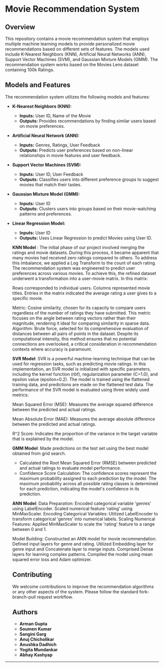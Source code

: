 
# Movie Recommendation System

## Overview
This repository contains a movie recommendation system that employs multiple machine learning models to provide personalized movie recommendations based on different sets of features. The models used include K-Nearest Neighbors (KNN), Artificial Neural Networks (ANN), Support Vector Machines (SVM), and Gaussian Mixture Models (GMM). The recommendation system works based on the Movies Lens dataset containing 100k Ratings.

## Models and Features
The recommendation system utilizes the following models and features:

- **K-Nearest Neighbors (KNN):**
  - **Inputs:** User ID, Name of the Movie
  - **Outputs:** Provides recommendations by finding similar users based on movie preferences.
    

- **Artificial Neural Network (ANN):**
  - **Inputs:** Genres, Ratings, User Feedback
  - **Outputs:** Predicts user preferences based on non-linear relationships in movie features and user feedback.

- **Support Vector Machines (SVM):**
  - **Inputs:** User ID, User Feedback
  - **Outputs:** Classifies users into different preference groups to suggest movies that match their tastes.

- **Gaussian Mixture Model (GMM):**
  - **Inputs:** User ID
  - **Outputs:** Clusters users into groups based on their movie-watching patterns and preferences.
- **Linear Regression Model:**
  - **Inputs:** User ID
  - **Outputs:** Uses Linear Regression to predict Movies using User ID.

  **KNN Model** :
      The initial phase of our project involved merging the ratings and movie datasets. During this process, it became apparent that many movies had received zero ratings compared to others. To address this imbalance, we applied a Log Transform to the count of each rating. The recommendation system was engineered to predict user preferences across various movies. To achieve this, the refined dataset underwent a transformation into a user-movie matrix. In this matrix:
    
    Rows corresponded to individual users.
    Columns represented movie titles.
    Entries in the matrix indicated the average rating a user gives to a specific movie.

  Metric: Cosine similarity, chosen for its capacity to compare users regardless of the number of ratings they have submitted. This metric focuses on the angle between rating vectors rather than their magnitude, rendering it ideal for comparing similarity in sparse data.
  Algorithm: Brute force, selected for its comprehensive evaluation of distances between all pairs of points in the dataset. Despite its computational intensity, this method ensures that no potential connections are overlooked, a critical consideration in recommendation 
  contexts where accuracy is paramount.


  **SVR Model**: SVR is a powerful machine-learning technique that can be used for regression tasks, such as predicting movie ratings. In this implementation, an SVR model is initialized with specific parameters, including the kernel function (rbf), regularization 
  parameter (C=1.0), and epsilon value (epsilon=0.2). The model is trained using the flattened training data, and predictions are made on the flattened test data.
  The performance of the SVR model is evaluated using three widely used metrics:

  Mean Squared Error (MSE): Measures the average squared difference between the predicted and actual ratings.

  Mean Absolute Error (MAE): Measures the average absolute difference between the predicted and actual ratings.

  R^2 Score: Indicates the proportion of the variance in the target variable that is explained by the model.

  **GMM Model**:
  Made predictions on the test set using the best model obtained from grid search.
  - Calculated the Root Mean Squared Error (RMSE) between predicted and actual ratings to evaluate model performance.
  - Confidence Score Calculation: The confidence scores represent the maximum probability assigned to each prediction by the model. The maximum probability across all possible rating classes is determined for each prediction, indicating the model's confidence in its 
  prediction.

  **ANN Model**:
  Data Preparation:
  Encoded categorical variable 'genres' using LabelEncoder.
  Scaled numerical feature 'rating' using MinMaxScaler.
  Encoding Categorical Variables:
  Utilized LabelEncoder to transform categorical 'genres' into numerical labels.
  Scaling Numerical Features:
  Applied MinMaxScaler to scale the 'rating' feature to a range between 0 and 1.
         
  Model Building:
      Constructed an ANN model for movie recommendation.
      Defined input layers for genre and rating.
      Utilized Embedding layer for genre input and Concatenate layer to merge inputs.
      Comprised Dense layers for learning complex patterns.
      Compiled the model using mean squared error loss and Adam optimizer.

  ## Contributing
  We welcome contributions to improve the recommendation algorithms or any other aspects of the system. Please follow the standard fork-branch-pull request workflow.

  ## Authors
  - **Arman Gupta**
  - **Soumen Kumar**
  - **Sangini Garg**
  - **Anuj Chicholikar**
  - **Anushka Dadhich**
  - **Yogita Mundankar**
  - **Abhay Kashyap**

---
